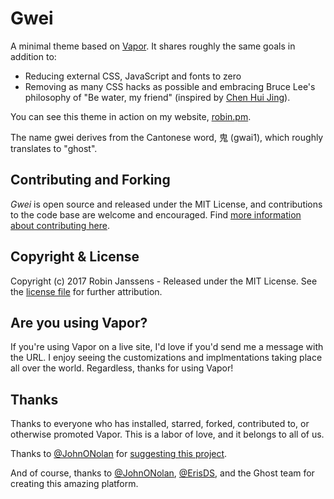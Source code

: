 # Gwei
A minimal theme based on [Vapor](https://github.com/sethlilly/Vapor). It shares roughly the same goals in addition to: 
 - Reducing external CSS, JavaScript and fonts to zero
 - Removing as many CSS hacks as possible and embracing Bruce Lee's philosophy of "Be water, my friend" (inspired by [Chen Hui Jing](https://www.chenhuijing.com)).

 You can see this theme in action on my website, [robin.pm](https://robin.pm).

 The name gwei derives from the Cantonese word, 鬼 (gwai1), which roughly translates to "ghost".

## Contributing and Forking

*Gwei* is open source and released under the MIT License, and contributions to the code base are welcome and encouraged. Find [more information about contributing here](CONTRIBUTING.md).

## Copyright & License
Copyright (c) 2017 Robin Janssens - Released under the MIT License. See the [license file](LICENSE) for further attribution.

## Are you using Vapor?

If you're using Vapor on a live site, I'd love if you'd send me a message with the URL. I enjoy seeing the customizations and implmentations taking place all over the world. Regardless, thanks for using Vapor!

## Thanks

Thanks to everyone who has installed, starred, forked, contributed to, or otherwise promoted Vapor. This is a labor of love, and it belongs to all of us.

Thanks to [@JohnONolan](http://twitter.com/JohnONolan) for [suggesting this project](https://alpha.app.net/johnonolan/post/9574144).

And of course, thanks to [@JohnONolan](http://twitter.com/JohnONolan), [@ErisDS](http://twitter.com/ErisDS), and the Ghost team for creating this amazing platform.
